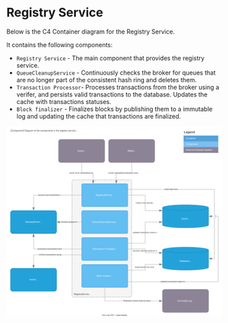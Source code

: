 # Registry Service

Below is the C4 Container diagram for the Registry Service.

It contains the following components:

- `Registry Service` - The main component that provides the registry service.
- `QueueCleanupService` - Continuously checks the broker for queues that are no longer part of the consistent hash ring and deletes them.
- `Transaction Processor`- Processes transactions from the broker using a verifer, and persists valid transactions to the database. Updates the cache with transactions statuses.
- `Block finalizer` - Finalizes blocks by publishing them to a immutable log and updating the cache that transactions are finalized.

![C4 Container diagram](registry_service.component.drawio.svg)


